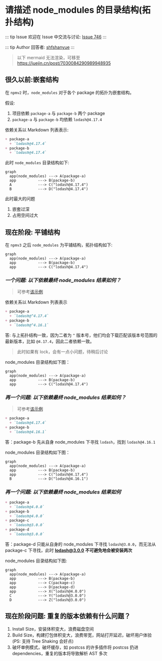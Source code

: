 # 请描述 node_modules 的目录结构(拓扑结构)



::: tip Issue 
 欢迎在 Issue 中交流与讨论: [Issue 746](https://github.com/shfshanyue/Daily-Question/issues/746) 
:::

::: tip Author 
回答者: [shfshanyue](https://github.com/shfshanyue) 
:::

> 以下 mermaid 无法渲染，可移至 <https://juejin.cn/post/7030084290989948935>


## 很久以前:嵌套结构

在 `npmv2` 时，`node_modules` 对于各个 package 的拓扑为嵌套结构。

假设: 

1. 项目依赖 `package-a` 与 `package-b` 两个 package
1. `package-a` 与 `package-b` 均依赖 `lodash@4.17.4`

依赖关系以 Markdown 列表表示:

``` markdown
+ package-a
  + `lodash@4.17.4`
+ package-b
  + `lodash@4.17.4`
```

此时 `node_modules` 目录结构如下: 

``` mermaid
graph
  app(node_modules) ---> A(package-a)
  app          ---> B(package-b)
  A            ---> C("lodash@4.17.4")
  B            ---> D("lodash@4.17.4")
```

此时最大的问题

1. 嵌套过深
2. 占用空间过大

## 现在阶段: 平铺结构

在 `npmv3` 之后 `node_modules` 为平铺结构，拓扑结构如下:

``` mermaid
graph
  app(node_modules) ---> A(package-a)
  app          ---> B(package-b)
  app          ---> C("lodash@4.17.4")
```

### *一个问题: 以下依赖最终 node_modules 结果如何？*

> 可参考[该示例](https://github.com/shfshanyue/node-examples/tree/master/engineering/package/topology)

依赖关系以 Markdown 列表表示

``` markdown
+ package-a
  + `lodash@^4.17.4`
+ package-b
  + `lodash@^4.16.1`
```

答: 与上拓扑结构一致，因为二者为 `^` 版本号，他们均会下载匹配该版本号范围的最新版本，比如 `@4.17.4`，因此二者依赖一致。

> 此时如果有 lock，会有一点小问题，待稍后讨论

node_modules 目录结构如下图：

``` mermaid
graph
  app(node_modules) ---> A(package-a)
  app          ---> B(package-b)
  app          ---> C("lodash@4.17.4")
```

### *再一个问题: 以下依赖最终 node_modules 结果如何？*

> 可参考[该示例](https://github.com/shfshanyue/node-examples/tree/master/engineering/package/topology-dup)

``` markdown
+ package-a
  + `lodash@4.17.4`
+ package-b
  + `lodash@4.16.1`
```

答：package-b 先从自身 node_modules 下寻找 `lodash`，找到 `lodash@4.16.1`

node_modules 目录结构如下图：

``` mermaid
graph
  app(node_modules) ---> A(package-a)
  app          ---> B(package-b)
  app          ---> C("lodash@4.17.4")
  B            ---> D("lodash@4.16.1")
```

### *再一个问题: 以下依赖最终 node_modules 结果如何*

``` markdown
+ package-a
  + `lodash@4.0.0`
+ package-b
  + `lodash@4.0.0`
+ package-c
  + `lodash@3.0.0`
+ package-d
  + `lodash@3.0.0`
```

答：package-d 只能从自身的 node_modules 下寻找 `lodash@3.0.0`，而无法从 package-c 下寻找，此时 **lodash@3.0.0 不可避免地会被安装两次**

node_modules 目录结构如下图:

``` mermaid
graph
  app(node_modules) ---> A(package-a)
  app          ---> B(package-b)
  app          ---> C(package-c)
  app          ---> D(package-d)
  app          ---> X("lodash@4.0.0")
  C            ---> Y("lodash@3.0.0")
  D            ---> Z("lodash@3.0.0")
```


## 现在阶段问题: 重复的版本依赖有什么问题？

1. Install Size，安装体积变大，浪费磁盘空间
1. Build Size，构建打包体积变大，浪费带宽，网站打开延迟，破坏用户体验 (PS: 支持 Tree Shaking 会好点)
1. 破坏单例模式，破坏缓存，如 postcss 的许多插件将 postcss 扔进 dependencies，重复的版本将导致解析 AST 多次

